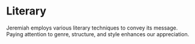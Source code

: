 # Literary

Jeremiah employs various literary techniques to convey its message. Paying attention to genre, structure, and style enhances our appreciation.

